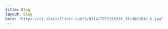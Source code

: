 ```yaml
---
title: Blog
layout: Blog
hero: "https://c1.staticflickr.com/9/8314/7972316936_33c308d83a_k.jpg"
---
```

<!---
  Content here not used, see ``src/layouts/Blog``
  Please edit Blog layout instead.
-->
